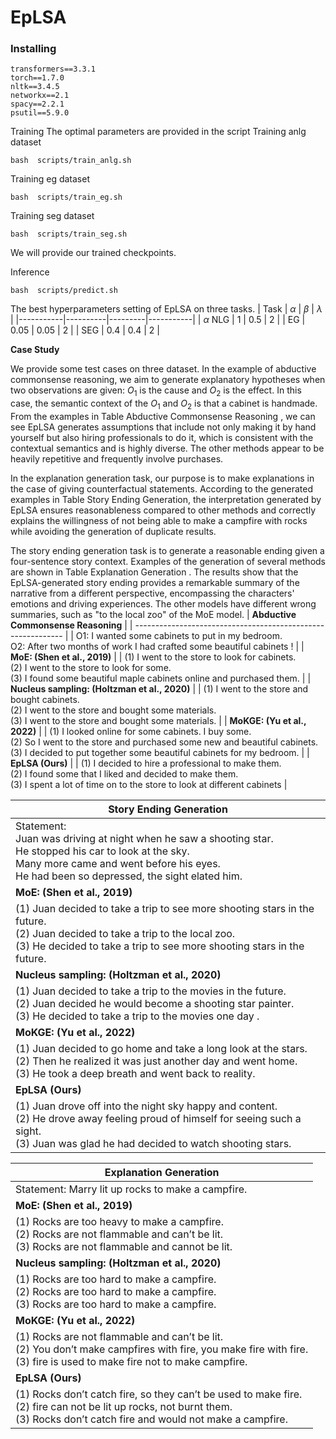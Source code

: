 # EpLSA
### Installing
 ```
transformers==3.3.1
torch==1.7.0
nltk==3.4.5
networkx==2.1
spacy==2.2.1
psutil==5.9.0

```
 
Training
The optimal parameters are provided in the script
Training anlg dataset
```
bash  scripts/train_anlg.sh
```
Training eg dataset
```
bash  scripts/train_eg.sh
```
Training seg dataset
```
bash  scripts/train_seg.sh
```
We will provide our trained checkpoints.

Inference

```
bash  scripts/predict.sh
```
The best hyperparameters setting of EpLSA on three tasks.
| Task      | $\alpha$ | $\beta$ | $\lambda$ |
|-----------|----------|---------|-----------|
| $\alpha$ NLG | 1      | 0.5     | 2         |
| EG        | 0.05   | 0.05    | 2         |
| SEG       | 0.4    | 0.4     | 2         |


**Case Study**


We provide some test cases on three dataset.
In the example of abductive commonsense reasoning,  we aim to generate explanatory hypotheses when two observations are given: $O_{1}$ is the cause and $O_{2}$ is the effect. In this case, the semantic context of the $O_{1}$ and $O_{2}$ is that a cabinet is handmade. From the examples in Table Abductive Commonsense Reasoning , we can see EpLSA generates assumptions that include not only making it by hand yourself but also hiring professionals to do it, which is consistent with the contextual semantics and is highly diverse. The other methods appear to be heavily repetitive and frequently involve purchases.

In the explanation generation task, our purpose is to make explanations in the case of giving counterfactual statements. According to the generated examples in Table Story Ending Generation, the interpretation generated by EpLSA ensures reasonableness compared to other methods and correctly explains the willingness of not being able to make a campfire with rocks while avoiding the generation of duplicate results.

The story ending generation task is to generate a reasonable ending given a four-sentence story context. Examples of the generation of several methods are shown in Table Explanation Generation .  The results show that the EpLSA-generated story ending provides a remarkable summary of the narrative from a different perspective, encompassing the characters' emotions and driving experiences. The other models have different wrong summaries, such as "to the local zoo" of the MoE model.
| **Abductive Commonsense Reasoning**                          |
| ------------------------------------------------------------ |
| O1: I wanted some cabinets to put in my bedroom.<br/>O2: After two months of work I had crafted some beautiful cabinets ! |
| **MoE: (Shen et al., 2019)**                                 |
| (1) I went to the store to look for cabinets.<br/>(2) I went to the store to look for some.<br/>(3) I found some beautiful maple cabinets online and purchased them. |
| **Nucleus sampling: (Holtzman et al., 2020)**                |
| (1) I went to the store and bought cabinets.<br/>(2) I went to the store and bought some materials.<br/>(3) I went to the store and bought some materials. |
| **MoKGE: (Yu et al., 2022)**                                 |
| (1) I looked online for some cabinets. I buy some.<br/>(2) So I went to the store and purchased some new and beautiful cabinets.<br/>(3) I decided to put together some beautiful cabinets for my bedroom. |
| **EpLSA (Ours)**                                             |
| (1) I decided to hire a professional to make them.<br/>(2) I found some that I liked and decided to make them.<br/>(3) I spent a lot of time on to the store to look at different cabinets |





| Story Ending Generation                                      |
| ------------------------------------------------------------ |
| Statement:<br/>Juan was driving at night when he saw a shooting star.<br/>He stopped his car to look at the sky.<br/>Many more came and went before his eyes.<br/>He had been so depressed, the sight elated him. |
| **MoE: (Shen et al., 2019)**                                 |
| (1) Juan decided to take a trip to see more shooting stars in the future.<br/>(2) Juan decided to take a trip to the local zoo.<br/>(3) He decided to take a trip to see more shooting stars in the future. |
| **Nucleus sampling: (Holtzman et al., 2020)**                |
| (1) Juan decided to take a trip to the movies in the future.<br/>(2) Juan decided he would become a shooting star painter.<br/>(3) He decided to take a trip to the movies one day . |
| **MoKGE: (Yu et al., 2022)**                                 |
| (1) Juan decided to go home and take a long look at the stars.<br/>(2) Then he realized it was just another day and went home.<br/>(3) He took a deep breath and went back to reality. |
| **EpLSA (Ours)**                                             |
| (1) Juan drove off into the night sky happy and content.<br/>(2) He drove away feeling proud of himself for seeing such a sight.<br/>(3) Juan was glad he had decided to watch shooting stars. |


| Explanation Generation                                       |
| ------------------------------------------------------------ |
| Statement: Marry lit up rocks to make a campfire.            |
| **MoE: (Shen et al., 2019)**                                 |
| (1) Rocks are too heavy to make a campfire.<br/>(2) Rocks are not flammable and can’t be lit.<br/>(3) Rocks are not flammable and cannot be lit. |
| **Nucleus sampling: (Holtzman et al., 2020)**                |
| (1) Rocks are too hard to make a campfire.<br/>(2) Rocks are too hard to make a campfire.<br/>(3) Rocks are too hard to make a campfire. |
| **MoKGE: (Yu et al., 2022)**                                 |
| (1) Rocks are not flammable and can’t be lit.<br/>(2) You don’t make campfires with fire, you make fire with fire.<br/>(3) fire is used to make fire not to make campfire. |
| **EpLSA (Ours)**                                             |
| (1) Rocks don’t catch fire, so they can’t be used to make fire.<br/>(2) fire can not be lit up rocks, not burnt them.<br/>(3) Rocks don’t catch fire and would not make a campfire. |
